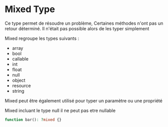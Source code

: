 # Mixed Type

Ce type permet de résoudre un problème, 
Certaines méthodes n'ont pas un retour déterminé. Il n'était pas possible alors de les typer simplement

Mixed regroupe les types suivants :
 - array
 - bool
 - callable
 - int
 - float
 - null
 - object
 - resource
 - string

Mixed peut être également utilisé pour typer un paramètre ou une propriété

Mixed incluant le type null il ne peut pas etre nullable
```php
function bar(): ?mixed {}
```
